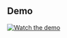 ## Demo


[![Watch the demo](https://img.youtube.com/vi/jH_wWpnFGr8/0.jpg)](https://youtube.com/shorts/jH_wWpnFGr8?feature=share)

